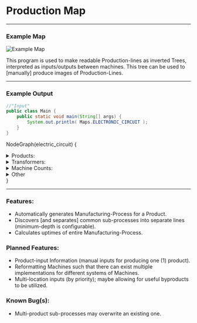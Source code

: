 # Production Map

---

### Example Map
![Example Map](./readme_images/ElectronicCircuit_LV_1.0.0.png "Electronic Circuit, EBF-limited, via Wrought-Iron and Redstone-Alloy")

This program is used to make readable Production-lines as inverted Trees, interpreted as inputs/outputs between machines. This tree can be used to \[manually\] produce images of Production-Lines.

---

### Example Output

```java
//"Input"
public class Main {
    public static void main(String[] args) {
        System.out.println( Maps.ELECTRONIC_CIRCUIT );
    }
}
```

NodeGraph(electric_circuit) \{
<details>
  <summary>    Products:</summary>
    <pre style="font-family: monospace; line-height: 0.5rem; margin: 0;">
    0 -> Electric_circuit @ 0.0167/second<br>
    1 -> Circuit_board @ 0.0167/second<br>
    2 -> Resistor @ 0.0333/second<br>
    3 -> 1x_red_alloy_wire @ 0.0333/second<br>
    4 -> Vacuum_tube @ 0.0333/second<br>
    5 -> Molten_lead @ 0.0048/second<br>
    6 -> Wood_plank @ 0.0167/second<br>
    7 -> Copper_foil @ 0.0667/second<br>
    8 -> Refined_glue @ 6.7503/second<br>
    9 -> Coal_dust @ 0.009/second (unautomated)<br>
    10 -> Fine_copper_wire @ 0.0333/second<br>
    11 -> 1x_copper_wire @ 0.05/second<br>
    12 -> Red_alloy_ingot @ 0.0167/second<br>
    13 -> Glass_tube @ 0.0167/second<br>
    14 -> Steel_rod @ 0.0167/second<br>
    15 -> Molten_redstone_alloy @ 0.0021/second<br>
    16 -> Lead_ingot @ 0.0333/second (unautomated)<br>
    17 -> Wood_pulp @ 0.0167/second<br>
    18 -> Copper_ingot @ 0.0667/second<br>
    19 -> Sticky_resin @ 9.7204/second (unautomated)<br>
    20 -> Raw_rubber_dust @ 29.1613/second<br>
    21 -> Plant_ball @ 0.972/second<br>
    22 -> Redstone_dust @ 0.0984/second<br>
    23 -> Glass_dust @ 0.0167/second<br>
    24 -> Steel_ingot @ 0.0083/second<br>
    25 -> Redstone_alloy_ingot @ 0.0021/second<br>
    26 -> Any_log @ 0.0028/second (unautomated)<br>
    27 -> Copper_dust @ 0.0667/second (unautomated)<br>
    28 -> Glowstone_dust @ 0.1333/second<br>
    29 -> Gold_dust @ 0.0984/second<br>
    30 -> Flint_dust @ 0.001/second<br>
    31 -> Quartz_sand @ 0.0167/second<br>
    32 -> Wrought_iron_dust @ 0.0083/second<br>
    33 -> Oxygen @ 9.0371/second<br>
    34 -> Ashes @ 9.0E-4/second<br>
    35 -> Redstone_alloy_dust @ 0.0021/second<br>
    36 -> Glow_flower @ 0.2667/second (unautomated)<br>
    37 -> Flint @ 0.0021/second<br>
    38 -> Sand @ 0.0167/second<br>
    39 -> Wrought_iron_ingot @ 0.0083/second<br>
    40 -> Oxygen_cell @ 8.9704/second<br>
    41 -> Empty_cell @ 53.8225/second<br>
    42 -> Raw_silicon_dust @ 0.0167/second<br>
    43 -> Gravel @ 0.0172/second<br>
    44 -> Iron_dust @ 0.0083/second<br>
    45 -> Air @ 89.7042/second<br>
    46 -> Nitrogen @ 34.9846/second<br>
    47 -> Obsidian_dust @ 0.1/second<br>
    48 -> Magnesium_dust @ 0.0083/second<br>
    49 -> Cobblestone @ 0.0172/second<br>
    50 -> Compressed_air @ 44.8521/second<br>
    51 -> Obsidian @ 0.0083/second<br>
    </pre>
</details>
<details>
  <summary>    Transformers:</summary>
    <pre style="font-family: monospace; line-height: 0.5rem; margin: 0;">
    0 -> Assembler(Circuit_board + 2×Resistor + 2×1x_red_alloy_wire + 2×Vacuum_tube + 0.288×Molten_lead) = Electric_circuit @ 0.83%<br>
    1 -> Assembler(8×Wood_plank + 32×Copper_foil + 4×Refined_glue) = 8×Circuit_board @ 0.83%<br>
    2 -> Circuit-Assembler(Coal_dust + 4×Fine_copper_wire + 4×1x_copper_wire + 0.288×Refined_glue) = 4×Resistor @ 0.67%<br>
    3 -> Wiremill(Red_alloy_ingot) = 2×1x_red_alloy_wire @ 0.42%<br>
    4 -> Assembler(4×Glass_tube + 4×1x_copper_wire + 4×Steel_rod + 0.5×Molten_redstone_alloy) = 8×Vacuum_tube @ 0.17%<br>
    5 -> Fluid-Extractor(Lead_ingot) = 0.144×Molten_lead @ 0.2%<br>
    6 -> Assembler(64×Wood_pulp + Refined_glue) = 64×Wood_plank @ 0.16%<br>
    7 -> Bending-Machine(Copper_ingot) = 4×Copper_foil @ 0.53%<br>
    8 -> Centrifuge(Sticky_resin) = 3×Raw_rubber_dust + 0.1×Plant_ball + 0.6944×Refined_glue @ 2.43%<br>
    9 -> Manual() = Coal_dust (manual)<br>
    10 -> Wiremill(Copper_ingot) = 4×Fine_copper_wire @ 0.21%<br>
    11 -> Wiremill(Copper_ingot) = 2×1x_copper_wire @ 0.63%<br>
    12 -> Alloy-Smelter(4×Redstone_dust + Copper_ingot) = Red_alloy_ingot @ 0.21%<br>
    13 -> Alloy-Smelter(Glass_dust) = Glass_tube @ 0.5%<br>
    14 -> Extruder(Steel_ingot) = 2×Steel_rod @ 0.23%<br>
    15 -> Fluid-Extractor(Redstone_alloy_ingot) = Molten_redstone_alloy @ 0.01%<br>
    16 -> Manual() = Lead_ingot (manual)<br>
    17 -> Macerator(Any_log) = 6×Wood_pulp @ 0.28%<br>
    18 -> Compressor(Copper_dust) = Copper_ingot @ 2.13%<br>
    19 -> Crop-Manager() = Sticky_resin @ 48.6%<br>
    20 -> Centrifuge(2×Glowstone_dust) = Redstone_dust + Gold_dust @ 24.02%<br>
    21 -> Mixer(Flint_dust + 16×Quartz_sand) = 16×Glass_dust @ 0.21%<br>
    22 -> Electric-Blast-Furnace(Wrought_iron_dust + Oxygen) = Steel_ingot + 0.1111×Ashes @ 0.21%<br>
    23 -> Electric-Blast-Furnace(Redstone_alloy_dust + Oxygen) = Redstone_alloy_ingot @ 0.42%<br>
    24 -> Crop-Manager() = Any_log @ 0.01%<br>
    25 -> Manual() = Copper_dust (manual)<br>
    26 -> Fluid-Extractor(2×Glow_flower) = Glowstone_dust @ 10.0%<br>
    27 -> Macerator(2×Flint) = Flint_dust @ 0.05%<br>
    28 -> Macerator(Sand) = Quartz_sand @ 0.83%<br>
    29 -> Macerator(Wrought_iron_ingot) = Wrought_iron_dust @ 0.12%<br>
    30 -> Fluid-Tank(Oxygen_cell) = Empty_cell + Oxygen @ 4.49%<br>
    31 -> Mixer(Redstone_dust + Raw_silicon_dust + Coal_dust) = 3×Redstone_alloy_dust @ 0.02%<br>
    32 -> Crop-Manager() = Glow_flower @ 1.33%<br>
    33 -> Sifter(Gravel) = 3.88×Flint @ 0.08%<br>
    34 -> Forge-Hammer(Gravel) = Sand @ 0.04%<br>
    35 -> Arc-Furnace(Iron_dust + 0.056×Oxygen) = Wrought_iron_ingot @ 0.12%<br>
    36 -> Centrifuge(10×Air + Empty_cell) = Oxygen_cell + 3.9×Nitrogen @ 3588.17%<br>
    37 -> Electrolyzer(12×Obsidian_dust) = Magnesium_dust + Iron_dust + 2×Raw_silicon_dust + 8×Oxygen @ 0.5%<br>
    38 -> Forge-Hammer(Cobblestone) = Gravel @ 0.04%<br>
    39 -> Fluid-Tank(Compressed_air) = Empty_cell + 2×Air @ 22.43%<br>
    40 -> Macerator(Obsidian) = 12×Obsidian_dust @ 0.41%<br>
    41 -> Rock-Breaker() = Cobblestone @ 0.07%<br>
    42 -> Compressor(Empty_cell) = Compressed_air @ 3363.91%<br>
    43 -> Rock-Breaker(Redstone_dust) = Obsidian @ 0.27%<br>
    </pre>
</details>
<details>
  <summary>    Machine Counts:</summary>
    <pre style="font-family: monospace; line-height: 0.5rem; margin: 0;">
    2×Ultra Low Voltage Fluid Tank (ULV Fluid-Tank) @ ~13.4556%<br>
    4×Basic Assembling Machine (LV Assembler) @ ~0.4974%<br>
    1×Basic Fluid Extractor (LV Fluid-Extractor) @ ~10.0%<br>
    2×Advanced Fluid Extractor (MV Fluid-Extractor) @ ~0.1063%<br>
    2×Electric_Blast_Furance [MV] (MV Electric-Blast-Furnace) @ ~0.3125%<br>
    3×Crop Manager (LV) (LV Crop-Manager) @ ~16.6498%<br>
    2×Basic Mixer (LV Mixer) @ ~0.1128%<br>
    2×Basic Forge Hammer (LV Forge-Hammer) @ ~0.0423%<br>
    1×Advanced Arc Furnace (MV Arc-Furnace) @ ~0.1167%<br>
    1×Advanced Electrolyzer (MV Electrolyzer) @ ~0.5%<br>
    2×Basic Rock Breaker (LV Rock-Breaker) @ ~0.1677%<br>
    1×Basic Circuit Assembler (LV Circuit-Assembler) @ ~0.6667%<br>
    1×Basic Electric Furnace (LV Compressor) @ ~2.1333%<br>
    38×Basic Centrifuge (LV Centrifuge) @ ~95.1214%<br>
    1×Advanced Extruder (MV Extruder) @ ~0.2333%<br>
    2×Basic Alloy Smelter (LV Alloy-Smelter) @ ~0.3542%<br>
    1×Basic Bending Machine (LV Bending-Machine) @ ~0.525%<br>
    5×Basic Macerator (LV Macerator) @ ~0.3385%<br>
    34×Basic Compressor (LV Compressor) @ ~98.9384%<br>
    3×Basic Wiremill (LV Wiremill) @ ~0.4167%<br>
    1×Basic Sifting Machine (LV Sifter) @ ~0.0805%<br>
    </pre>
</details>
<details>
  <summary>    Other</summary>
    <pre style="font-family: monospace; line-height: 0.5rem; margin: 0;">
    Average Power Usage:<br>
        LV: ~364.1063 EU/t<br>
        MV: ~1.5875 EU/t<br>
    Maximum Power Usage:<br>
        LV: 707 EU/t<br>
        MV: 580 EU/t<br>
<br>
    Average Pollution Output:<br>
        ~2.5 pollution/second<br>
    Maximum Pollution Output:<br>
        800 pollution/second<br>
    </pre>
</details>
}


---

### Features:
- Automatically generates Manufacturing-Process for a Product.
- Discovers \[and separates\] common sub-processes into separate lines (minimum-depth is configurable).
- Calculates uptimes of entire Manufacturing-Process.

### Planned Features:
- Product-input Information (manual inputs for producing one (1) product).
- Reformatting Machines such that there can exist multiple implementations for different systems of Machines.
- Multi-location inputs (by priority); maybe allowing for useful byproducts to be utilized.

### Known Bug(s):
- Multi-product sub-processes may overwrite an existing one.
